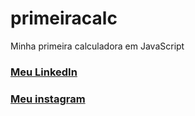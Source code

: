 # primeiracalc

Minha primeira calculadora em JavaScript

### <a target="_newtab" href="https://www.linkedin.com/in/filipecalm/">Meu LinkedIn</a><br>
### <a target="_newtab" href="https://www.instagram.com/filipe_cdealmeida">Meu instagram</a>
